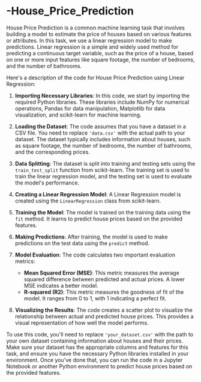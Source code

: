 # -House_Price_Prediction
House Price Prediction is a common machine learning task that involves building a model to estimate the price of houses based on various features or attributes. In this task, we use a linear regression model to make predictions. Linear regression is a simple and widely used method for predicting a continuous target variable, such as the price of a house, based on one or more input features like square footage, the number of bedrooms, and the number of bathrooms.

Here's a description of the code for House Price Prediction using Linear Regression:

1. **Importing Necessary Libraries**: In this code, we start by importing the required Python libraries. These libraries include NumPy for numerical operations, Pandas for data manipulation, Matplotlib for data visualization, and scikit-learn for machine learning.

2. **Loading the Dataset**: The code assumes that you have a dataset in a CSV file. You need to replace `'data.csv'` with the actual path to your dataset. The dataset typically includes information about houses, such as square footage, the number of bedrooms, the number of bathrooms, and the corresponding prices.

3. **Data Splitting**: The dataset is split into training and testing sets using the `train_test_split` function from scikit-learn. The training set is used to train the linear regression model, and the testing set is used to evaluate the model's performance.

4. **Creating a Linear Regression Model**: A Linear Regression model is created using the `LinearRegression` class from scikit-learn.

5. **Training the Model**: The model is trained on the training data using the `fit` method. It learns to predict house prices based on the provided features.

6. **Making Predictions**: After training, the model is used to make predictions on the test data using the `predict` method.

7. **Model Evaluation**: The code calculates two important evaluation metrics:
   - **Mean Squared Error (MSE)**: This metric measures the average squared difference between predicted and actual prices. A lower MSE indicates a better model.
   - **R-squared (R2)**: This metric measures the goodness of fit of the model. It ranges from 0 to 1, with 1 indicating a perfect fit.

8. **Visualizing the Results**: The code creates a scatter plot to visualize the relationship between actual and predicted house prices. This provides a visual representation of how well the model performs.

To use this code, you'll need to replace `'your_dataset.csv'` with the path to your own dataset containing information about houses and their prices. Make sure your dataset has the appropriate columns and features for this task, and ensure you have the necessary Python libraries installed in your environment. Once you've done that, you can run the code in a Jupyter Notebook or another Python environment to predict house prices based on the provided features.
